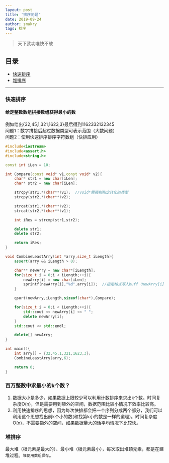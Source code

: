 ```yaml
---
layout: post
title: '排序问题'
date: 2019-09-24
author: smakry
tags: 排序
---
```


> 天下武功唯快不破    

## 目录  

- [快速排序](#list_1)
- [堆排序](#list_2)


--- 

### <span id = "liset_1"></span>快速排序  

#### 给定整数数组拼接数组获得最小的数  

例如给出{32,45,1,321,1623,3}最后得到1162332132345  
问题1：数字拼接后超过数据类型可表示范围（大数问题）  
问题2：使用快速排序排序字符数组（快排应用）  

```cpp
#include<iostream>
#include<assert.h>
#include<string.h>

const int iLen = 10;

int Compare(const void* v1,const void* v2){
    char* str1 = new char[iLen];
    char* str2 = new char[iLen];

    strcpy(str1,*(char**)v1);  //void*需强制指定转化的类型
    strcpy(str2,*(char**)v2);

    strcat(str1,*(char**)v2);
    strcat(str2,*(char**)v1);

    int iRes = strcmp(str1,str2);

    delete str1;
    delete str2;

    return iRes;
}

void CombineLeastArry(int *arry,size_t iLength){
	assert(arry && iLength > 0);

    char** newArry = new char*[iLength];
    for(size_t i = 0;i < iLength;++i){
        newArry[i] = new char[iLen];
        sprintf(newArry[i],"%d",arry[i]);  //指定格式写入buff（newArry[i]）
    }

    qsort(newArry,iLength,sizeof(char*),Compare);

    for(size_t i = 0;i < iLength;++i){
        std::cout << newArry[i] << " ";
        delete newArry[i];
    }
    std::cout << std::endl;

    delete[] newArry;
}

int main(){
    int arry[] = {32,45,1,321,1623,3};
    CombineLeastArry(arry,6);

    return 0;
}

```



### 百万整数中求最小的k个数？
1. 数据大小是多少，如果数据上限较少可以利用计数排序来求出k个数。时间复杂度O(n)，但是需要用到额外的空间，数据范围比较小情况下效率比较高。
2. 利用快速排序的思想，因为每次快排都会把一个序列分成两个部分，我们可以利用这个思想找出前k个小的数(和找第k小的数是一样的道理)。时间复杂度O(n)，不需要额外的空间，如果数据量大的话平均情况下比较快。

### <span id = "liset_2"></span>堆排序  

最大堆（根元素是最大的）、最小堆（根元素最小），每次取出堆顶元素，都是在建堆过程。`堆使用数组保存`。  
